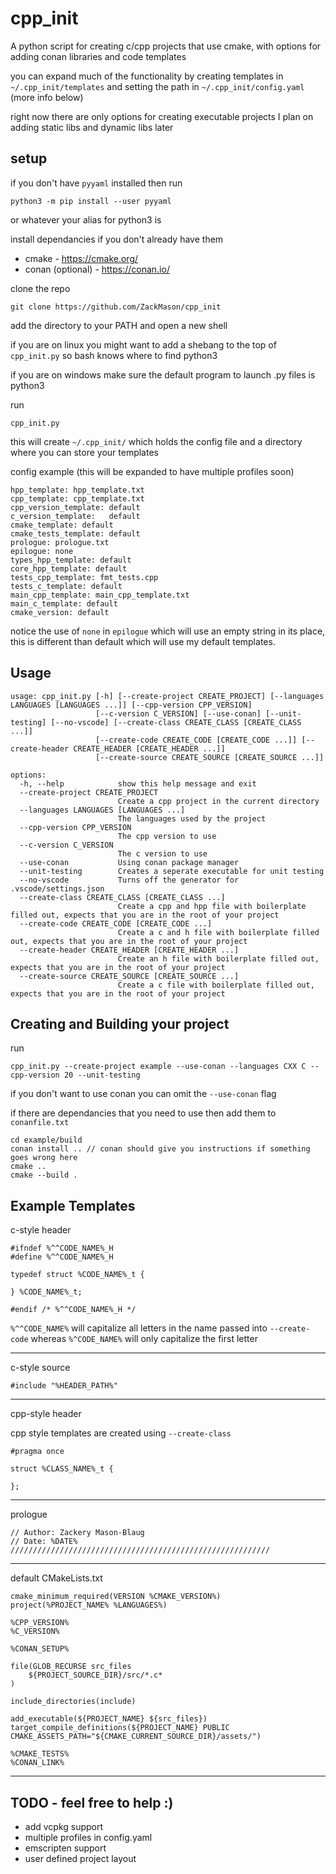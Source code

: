 # cpp_init
A python script for creating c/cpp projects that use cmake, with options for adding conan libraries and code templates

you can expand much of the functionality by creating templates in ```~/.cpp_init/templates``` and setting the path in ```~/.cpp_init/config.yaml``` (more info below)

right now there are only options for creating executable projects
I plan on adding static libs and dynamic libs later

## setup

if you don't have ```pyyaml``` installed then run
```
python3 -m pip install --user pyyaml
```
or whatever your alias for python3 is

install dependancies if you don't already have them
+ cmake - https://cmake.org/
+ conan (optional) - https://conan.io/ 

clone the repo

```
git clone https://github.com/ZackMason/cpp_init
```

add the directory to your PATH and open a new shell

if you are on linux you might want to add a shebang to the top of ```cpp_init.py``` so bash knows where to find python3 

if you are on windows make sure the default program to launch .py files is python3

run 
```
cpp_init.py
```

this will create ```~/.cpp_init/``` which holds the config file and a directory where you can store your templates

config example (this will be expanded to have multiple profiles soon)

```
hpp_template: hpp_template.txt
cpp_template: cpp_template.txt
cpp_version_template: default
c_version_template:   default
cmake_template: default
cmake_tests_template: default
prologue: prologue.txt
epilogue: none
types_hpp_template: default
core_hpp_template: default
tests_cpp_template: fmt_tests.cpp
tests_c_template: default
main_cpp_template: main_cpp_template.txt
main_c_template: default
cmake_version: default
```

notice the use of ```none``` in ```epilogue``` which will use an empty string in its place, this is different than default which
will use my default templates.

## Usage
```
usage: cpp_init.py [-h] [--create-project CREATE_PROJECT] [--languages LANGUAGES [LANGUAGES ...]] [--cpp-version CPP_VERSION]
                   [--c-version C_VERSION] [--use-conan] [--unit-testing] [--no-vscode] [--create-class CREATE_CLASS [CREATE_CLASS ...]]    
                   [--create-code CREATE_CODE [CREATE_CODE ...]] [--create-header CREATE_HEADER [CREATE_HEADER ...]]
                   [--create-source CREATE_SOURCE [CREATE_SOURCE ...]]

options:
  -h, --help            show this help message and exit
  --create-project CREATE_PROJECT
                        Create a cpp project in the current directory
  --languages LANGUAGES [LANGUAGES ...]
                        The languages used by the project
  --cpp-version CPP_VERSION
                        The cpp version to use
  --c-version C_VERSION
                        The c version to use
  --use-conan           Using conan package manager
  --unit-testing        Creates a seperate executable for unit testing
  --no-vscode           Turns off the generator for .vscode/settings.json
  --create-class CREATE_CLASS [CREATE_CLASS ...]
                        Create a cpp and hpp file with boilerplate filled out, expects that you are in the root of your project
  --create-code CREATE_CODE [CREATE_CODE ...]
                        Create a c and h file with boilerplate filled out, expects that you are in the root of your project
  --create-header CREATE_HEADER [CREATE_HEADER ...]
                        Create an h file with boilerplate filled out, expects that you are in the root of your project
  --create-source CREATE_SOURCE [CREATE_SOURCE ...]
                        Create a c file with boilerplate filled out, expects that you are in the root of your project
```

## Creating and Building your project

run 
```
cpp_init.py --create-project example --use-conan --languages CXX C --cpp-version 20 --unit-testing 
```
if you don't want to use conan you can omit the ```--use-conan``` flag

if there are dependancies that you need to use then add them to ```conanfile.txt```
```
cd example/build
conan install .. // conan should give you instructions if something goes wrong here
cmake ..
cmake --build .
```


## Example Templates

c-style header
```
#ifndef %^^CODE_NAME%_H
#define %^^CODE_NAME%_H

typedef struct %CODE_NAME%_t {

} %CODE_NAME%_t;

#endif /* %^^CODE_NAME%_H */
```

```%^^CODE_NAME%``` will capitalize all letters in the name passed into ```--create-code``` whereas
```%^CODE_NAME%``` will only capitalize the first letter

---

c-style source
```
#include "%HEADER_PATH%"
```

---

cpp-style header

cpp style templates are created using ```--create-class```

```
#pragma once

struct %CLASS_NAME%_t {

};
```
---

prologue
```
// Author: Zackery Mason-Blaug
// Date: %DATE%
//////////////////////////////////////////////////////////

```

---

default CMakeLists.txt
```
cmake_minimum_required(VERSION %CMAKE_VERSION%)
project(%PROJECT_NAME% %LANGUAGES%)

%CPP_VERSION%
%C_VERSION%

%CONAN_SETUP%

file(GLOB_RECURSE src_files 
    ${PROJECT_SOURCE_DIR}/src/*.c*
)

include_directories(include)

add_executable(${PROJECT_NAME} ${src_files})
target_compile_definitions(${PROJECT_NAME} PUBLIC CMAKE_ASSETS_PATH="${CMAKE_CURRENT_SOURCE_DIR}/assets/")

%CMAKE_TESTS%
%CONAN_LINK%
```

---
## TODO - feel free to help :)

+ add vcpkg support
+ multiple profiles in config.yaml
+ emscripten support
+ user defined project layout




